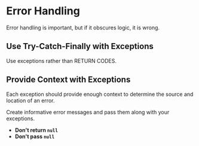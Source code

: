 # Error Handling

Error handling is important, but if it obscures logic, it is wrong.

## Use Try-Catch-Finally with Exceptions

Use exceptions rather than RETURN CODES.

## Provide Context with Exceptions

Each exception should provide enough context to determine the source and location of an error.

Create informative error messages and pass them along with your exceptions.

* **Don't return `null`**
* **Don't pass `null`**
